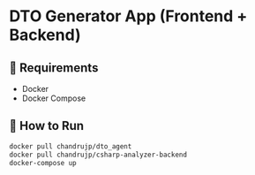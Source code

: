 # DTO Generator App (Frontend + Backend)

## 🐳 Requirements
- Docker
- Docker Compose

## 🚀 How to Run

```bash
docker pull chandrujp/dto_agent
docker pull chandrujp/csharp-analyzer-backend
docker-compose up
